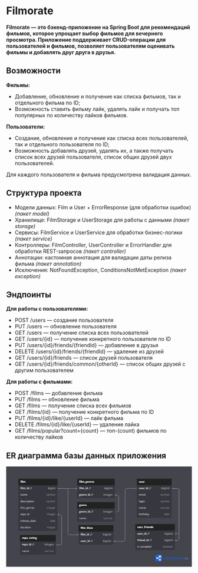 # Filmorate
**Filmorate — это бэкенд-приложение на Spring Boot для рекомендаций фильмов, которое упрощает выбор фильмов для вечернего просмотра. Приложение поддерживает CRUD-операции для пользователей и фильмов, позволяет пользователям оценивать фильмы и добавлять друг друга в друзья.**

## Возможности
**Фильмы:**
- Добавление, обновление и получение как списка фильмов, так и отдельного фильма по ID;
- Возможность ставить фильму лайк, удалять лайк и получать топ популярных по количеству лайков фильмов.

**Пользователи:**
- Создание, обновление и получение как списка всех пользователей, так и отдельного пользователя по ID;
- Возможность добавлять друзей, удалять их, а также получать список всех друзей пользователя, список общих друзей двух пользователей.

Для каждого пользователя и фильма предусмотрена валидация данных.

## Структура проекта
- Модели данных: Film и User + ErrorResponse (для обработки ошибок) _(пакет model)_
- Хранилище: FilmStorage и UserStorage для работы с данными _(пакет storage)_
- Сервисы: FilmService и UserService для обработки бизнес-логики _(пакет service)_
- Контроллеры: FilmController, UserController и ErrorHandler для обработки REST-запросов _(пакет controller)_
- Аннотации: кастомная аннотация для валидации даты релиза фильма _(пакет annotation)_
- Исключения: NotFoundException, ConditionsNotMetException _(пакет exception)_

## Эндпоинты
**Для работы с пользователями:**
- POST /users — создание пользователя
- PUT /users — обновление пользователя
- GET /users — получение списка всех пользователей
- GET /users/{id} — получение конкретного пользователя по ID
- PUT /users/{id}/friends/{friendId} — добавление в друзья
- DELETE /users/{id}/friends/{friendId} — удаление из друзей
- GET /users/{id}/friends — список друзей пользователя
- GET /users/{id}/friends/common/{otherId} — список общих друзей с другим пользователем

**Для работы с фильмами:**
- POST /films — добавление фильма
- PUT /films — обновление фильма
- GET /films — получение списка всех фильмов
- GET /films/{id} — получение конкретного фильма по ID
- PUT /films/{id}/like/{userId} — лайк фильма
- DELETE /films/{id}/like/{userId} — удаление лайка
- GET /films/popular?count={count} — топ-(count) фильмов по количеству лайков

## ER диаграмма базы данных приложения
![filmorate ER diagram](https://github.com/ihiwblby/java-filmorate/blob/main/filmorate%20ER-diagram.png)
